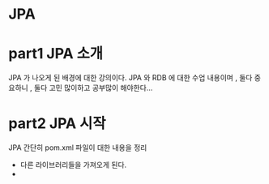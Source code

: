 # JPA

# part1 JPA 소개

JPA 가 나오게 된 배경에 대한 강의이다.
JPA 와 RDB 에 대한 수업 내용이며 , 둘다 중요하니 , 둘다 고민 많이하고 공부많이 해야한다...

# part2 JPA 시작

JPA
간단히 pom.xml 파일이 대한 내용을 정리 
- 다른 라이브러리들을 가져오게 된다.
- 